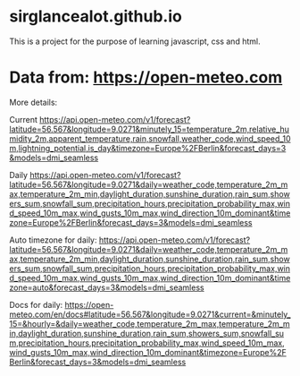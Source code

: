 # sirglancealot.github.io
This is a project for the purpose of learning javascript, css and html. 

# Data from: https://open-meteo.com
More details: 

Current
https://api.open-meteo.com/v1/forecast?latitude=56.567&longitude=9.0271&minutely_15=temperature_2m,relative_humidity_2m,apparent_temperature,rain,snowfall,weather_code,wind_speed_10m,lightning_potential,is_day&timezone=Europe%2FBerlin&forecast_days=3&models=dmi_seamless

Daily
https://api.open-meteo.com/v1/forecast?latitude=56.567&longitude=9.0271&daily=weather_code,temperature_2m_max,temperature_2m_min,daylight_duration,sunshine_duration,rain_sum,showers_sum,snowfall_sum,precipitation_hours,precipitation_probability_max,wind_speed_10m_max,wind_gusts_10m_max,wind_direction_10m_dominant&timezone=Europe%2FBerlin&forecast_days=3&models=dmi_seamless

Auto timezone for daily:
https://api.open-meteo.com/v1/forecast?latitude=56.567&longitude=9.0271&daily=weather_code,temperature_2m_max,temperature_2m_min,daylight_duration,sunshine_duration,rain_sum,showers_sum,snowfall_sum,precipitation_hours,precipitation_probability_max,wind_speed_10m_max,wind_gusts_10m_max,wind_direction_10m_dominant&timezone=auto&forecast_days=3&models=dmi_seamless

Docs for daily:
https://open-meteo.com/en/docs#latitude=56.567&longitude=9.0271&current=&minutely_15=&hourly=&daily=weather_code,temperature_2m_max,temperature_2m_min,daylight_duration,sunshine_duration,rain_sum,showers_sum,snowfall_sum,precipitation_hours,precipitation_probability_max,wind_speed_10m_max,wind_gusts_10m_max,wind_direction_10m_dominant&timezone=Europe%2FBerlin&forecast_days=3&models=dmi_seamless
